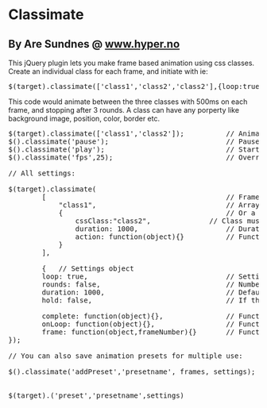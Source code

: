 # Classimate
## By Are Sundnes @ www.hyper.no

This jQuery plugin lets you make frame based animation using css classes.
Create an individual class for each frame, and initiate with ie:
<pre>$(target).classimate(['class1','class2','class2'],{loop:true,rounds:3,duration:500});</pre>
This code would animate between the three classes with 500ms on each frame, and stopping after 3 rounds.
A class can have any porperty like background image, position, color, border etc.

<pre>
$(target).classimate(['class1','class2']);			// Animates classes
$().classimate('pause'); 							// Pauses all animations
$().classimate('play'); 							// Starts animations again after pause
$().classimate('fps',25); 							// Overrides default FPS (30)

// All settings:

$(target).classimate(
		[  											// Frames array
			"class1",								// Array content can be just a string if you have no frame-specific settings					  
			{										// Or a object if you also want other frame-specific settings than just the cssClass
				cssClass:"class2",				// Class must be supplied with name of the frame class		
				duration: 1000,						// Duration in ms for this frame
				action: function(object){}			// Function to run on this frame
			}
		],

		{  	// Settings object
		loop: true, 								// Setting to false will only play animation once
		rounds: false, 								// Number of rounds to loop. Setting to false loops forever. (If loop is true)
		duration: 1000, 							// Default duration for every frame in animation - can be overriden on individual frames
		hold: false, 								// If the last frame of the animation should stay when animation is finished

		complete: function(object){}, 				// Function to run when animation is completed
		onLoop: function(object){}, 				// Function to run when animation is looped
		frame: function(object,frameNumber){} 		// Function to run when changing frame in animation				
});

// You can also save animation presets for multiple use:

$().classimate('addPreset','presetname', frames, settings); // Supply any name for your preset. 
															// Frames array and settings objects are the same as example above
																		
$(target).('preset','presetname',settings) 					// Trigger a preset for a target. You may optionally override the animation settings 

</pre>